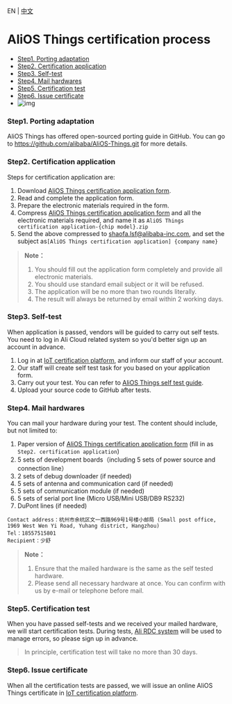 EN | [中文](Certification-Process.zh) 

# AliOS Things certification process

- [Step1. Porting adaptation](https://github.com/alibaba/AliOS-Things/wiki/Process#step1)
- [Step2. Certification application](https://github.com/alibaba/AliOS-Things/wiki/Process#step2)
- [Step3. Self-test](https://github.com/alibaba/AliOS-Things/wiki/Process#step3)
- [Step4. Mail hardwares](https://github.com/alibaba/AliOS-Things/wiki/Process#step4)
- [Step5. Certification test](https://github.com/alibaba/AliOS-Things/wiki/Process#step5)
- [Step6. Issue certificate](https://github.com/alibaba/AliOS-Things/wiki/Process#step6) 
- ![img](https://github.com/alibaba/AliOS-Things/wiki/assets/process.png)

### Step1. Porting adaptation

AliOS Things has offered open-sourced porting guide in GitHub. You can go to <https://github.com/alibaba/AliOS-Things.git> for more details.

### Step2. Certification application

Steps for certification application are:

1. Download [AliOS Things certification application form](http://alios-things.oss-cn-shanghai.aliyuncs.com/AliOSThings/AliOS%20Things%20%E8%AE%A4%E8%AF%81%E6%8F%90%E4%BA%A4%E7%94%B3%E8%AF%B7%E8%A1%A8.xlsm).
2. Read and complete the application form.
3. Prepare the electronic materials required in the form.
4. Compress [AliOS Things certification application form](http://alios-things.oss-cn-shanghai.aliyuncs.com/AliOSThings/AliOS%20Things%20%E8%AE%A4%E8%AF%81%E6%8F%90%E4%BA%A4%E7%94%B3%E8%AF%B7%E8%A1%A8.xlsm) and all the electronic materials required, and name it as `AliOS Things certification application-{chip model}.zip`
5. Send the above compressed to shaofa.lsf@alibaba-inc.com, and set the subject as`[AliOS Things certification application] {company name}`

> **Note：**
>
> 1. You should fill out the application form completely and provide all electronic materials.
> 2. You should use standard email subject or it will be refused.
> 3. The application will be no more than two rounds literally.
> 4. The result will always be returned by email within 2 working days.

### Step3. Self-test

When application is passed, vendors will be guided to carry out self tests. You need to log in Ali Cloud related system so you'd better sign up an account in advance.

1. Log in at [IoT certification platform](https://certification.aliyun.com/), and inform our staff of your account. 
2. Our staff will create self test task for you based on your application form. 
3. Carry out your test. You can refer to [AliOS Things self test guide](https://github.com/alibaba/AliOS-Things/wiki/Manual).
4. Upload your source code to GitHub after tests.

### Step4. Mail hardwares

You can mail your hardware during your test. The content should include, but not limited to:

1. Paper version of  [AliOS Things certification application form](http://alios-things.oss-cn-shanghai.aliyuncs.com/AliOSThings/AliOS%20Things%20%E8%AE%A4%E8%AF%81%E6%8F%90%E4%BA%A4%E7%94%B3%E8%AF%B7%E8%A1%A8.xlsm) (fill in as `Step2. certification application`)
2. 5 sets of development boards（including 5 sets of power source and connection line）
3. 2 sets of debug downloader (if needed)
4. 5 sets of antenna and communication card (if needed)
5. 5 sets of communication module (if needed)
6. 5  sets of serial port line (Micro USB/Mini USB/DB9 RS232)
7. DuPont lines (if needed)

```
Contact address：杭州市余杭区文一西路969号1号楼小邮局 (Small post office, 1969 West Wen Yi Road, Yuhang district, Hangzhou)
Tel：18557515801
Recipient：少舒

```

> **Note：**
>
> 1. Ensure that the mailed hardware is the same as the self tested hardware.
> 2. Please send all necessary hardware at once. You can confirm with us by e-mail or telephone before mail.

### Step5. Certification test

When you have passed self-tests and we received your mailed hardware, we will start certification tests. During tests, [Ali RDC system](https://rdc.aliyun.com/) will be used to manage errors, so please sign up in advance.

> In principle, certification test will take no more than 30 days.

### Step6. Issue certificate

When all the certification tests are passed, we will issue an online AliOS Things certificate in [IoT certification platform](https://certification.aliyun.com/).